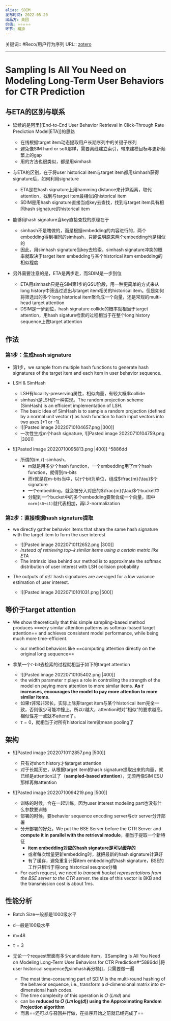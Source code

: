 ```yaml
---
alias: SDIM
发布时间: 2022-05-20
出品方: 美团
价值: ⭐⭐⭐⭐⭐
环节: 精排
---
```

关键词:: #Reco/用户行为序列 
URL:: [zotero](zotero://open-pdf/0_SUVNN46U/1)

---

# Sampling Is All You Need on Modeling Long-Term User Behaviors for CTR Prediction

## 与ETA的区别与联系

- 延续的是阿里[[End-to-End User Behavior Retrieval in Click-Through Rate Prediction Model|ETA]]的思路
	- 在线根据target item动态提取用户长期序列中的关键子序列
	- 避免像SIM hard or soft那样，需要离线建立索引，带来建模目标与更新频繁上的gap
	- 用的方法也很类似，都是用simhash

- 与ETA的区别，在于将user historical item与target item都用simhash获得signature后，如何利用signature
	- ETA是在hash signature上用hamming distance来计算距离，取代attention，找到与target item最相似的historical item
	- SDIM是用hash signature直接当成key去查找，找到与target item具有相同hash signature的historical item

- 能够用hash signature当key直接查找的原理在于
	- simhash不是瞎做的，而是根据embedding的内容进行的，两个embedding得到相同的simhash，只能说明原来两个embedding也是相似的
	- 因此，用simhash signature当key去检索，simhash signature冲突的概率就取决于target item embedding与某个historical item embedding的相似程度

- 另外需要注意的是，ETA是两步走，而SDIM是一步到位
	- ETA用simhash只是在SIM第1步的GSU阶段，用一种更简单的方式来从long history中筛选过滤出与target item相关的historical item。但是如何将筛选出的多个long historical item聚合成一个向量，还是常规的multi-head target attention
	- DSIM是一步到位，hash signature collide的概率就相当于target attention，用hash sigature检索的过程相当于在整个long history sequence上做target attention


## 作法

### 第1步：生成hash signature
- 第1步，we sample from multiple hash functions to generate hash signatures of the target item and each item in user behavior sequence. 

- LSH & SimHash
	- LSH有locality-preserving属性，相似向量，有较大概率collide
	- simhash是LSH的一种实现。The random projection scheme (SimHash) is an efficient implementation of LSH. 
	- The basic idea of SimHash is to sample a random projection (defined by a normal unit vector r) as hash function to hash input vectors into two axes (+1 or -1).
	- ![[Pasted image 20220710104657.png |300]]
	- 一次性生成m个hash signature, ![[Pasted image 20220710104759.png |300]]

- ![[Pasted image 20220710095813.png |400]] ^5886dd
	- 所谓的(m,$\tau$)-simhash，
		- m就是用多少个hash function，一个embedding用了m个hash function，就得到m-bits
		- 而$\tau$就是在m-bits当中，以$\tau$个bit为单位，组成$\frac{m}{\tau}$个signature
		- 一个embedding，就会被分入对应的$\frac{m}{\tau}$个bucket中
		- 分配到一个bucket中的多个embedding要聚合成一个向量，图中`norm(s0+s1)`就代表相加，再L2-normalization

### 第2步：直接根据hash signature提取

- we directly gather behavior items that share the same hash signature with the target item to form the user interest
	- ![[Pasted image 20220710112652.png |300]]
	- *Instead of retrieving top-𝑘 similar items using a certain metric like ETA*
	- The intrinsic idea behind our method is to approximate the softmax distribution of user interest with LSH collision probability

- The outputs of 𝑚/𝜏 hash signatures are averaged for a low variance estimation of user interest.
	- ![[Pasted image 20220710101031.png |500]]


## 等价于target attention
- We show theoretically that this simple sampling-based method produces ==very similar attention patterns as softmax-based target attention== and achieves consistent model performance, while being much more time-efficient. 
	- our method behaviors like ==computing attention directly on the original long sequence==

- 拿某一个$\tau$-bit去检索的过程就相当于如下的target attention
	- ![[Pasted image 20220710105402.png |400]]
	- the width parameter 𝜏 plays a role in controlling the strength of the model on paying more attention to more similar items. **As 𝜏 increases, encourages the model to pay more attention to more similar items**.
	- 如果$\tau$非常非常长，实际上除非target item与某个historical item完全一致，否则很少可能冲撞上。所以$\tau$越大，attention时对“相似”的要求越高，相似性差一点就不attend了。
	- $\tau=0$，就相当于对所有historical item做mean pooling了

## 架构

- ![[Pasted image 20220710112857.png |500]]
	- 只有对short history才做target attention
	- 对于长期历史，从根据target item的hash signature提取出来的向量，就已经是attention过了（**sampled-based attention**），无须再像SIM ESU那样再做attention

- ![[Pasted image 20220710094219.png |500]]
	- 训练的时候，合在一起训练，因为user interest modeling part也没有什么参数要训练
	- 部署的时候，要behavior sequence encoding server与ctr server分开部署
	- 分开部署的好处，We put the BSE Server before the CTR Server and **compute it in parallel with the retrieval module**，相当于提取一个新特征
		- **item embedding对应的hash signature是可以缓存的**
		- 或者每次增量更新embedding时，就把最新的hash signature计算好
		- 有了缓存，避免重复计算item embedding的hash signature，BSE的工作只相当于将long historical seuqnce分桶
	- For each request, we need to *transmit bucket representations from the BSE server to the CTR server*. the size of this vector is 8KB and the transmission cost is about 1ms.

## 性能分析
- Batch Size一般都是1000级水平
- d一般是100级水平
- m=48
- $\tau=3$

- 无论一个request里面有多少candidate item，[[Sampling Is All You Need on Modeling Long-Term User Behaviors for CTR Prediction#^5886dd |将user historical sequence先simhash再分桶]]，只需要做一遍
	- The most time-consuming part of SDIM is the multi-round hashing of the behavior sequence, i.e., transform a 𝑑-dimensional matrix into 𝑚-dimensional hash codes. 
	- The time complexity of this operation is 𝑂 (𝐿𝑚𝑑) and 
	- can be **reduced to 𝑂 (𝐿𝑚 log(𝑑)) using the Approximating Random Projection algorithm**
	- 而且==还可以与召回并行做，在排序开始之前就已经完成了==
